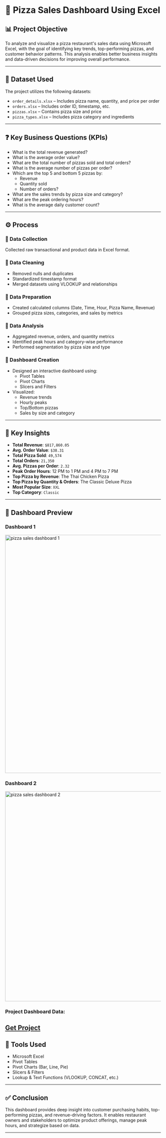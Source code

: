# 🍕 Pizza Sales Dashboard Using Excel

## 📊 Project Objective

To analyze and visualize a pizza restaurant's sales data using Microsoft Excel, with the goal of identifying key trends, top-performing pizzas, and customer behavior patterns. This analysis enables better business insights and data-driven decisions for improving overall performance.

---

## 📁 Dataset Used

The project utilizes the following datasets:

- `order_details.xlsx` – Includes pizza name, quantity, and price per order
- `orders.xlsx` – Includes order ID, timestamp, etc.
- `pizzas.xlsx` – Contains pizza size and price
- `pizza_types.xlsx` – Includes pizza category and ingredients

---

## ❓ Key Business Questions (KPIs)

- What is the total revenue generated?
- What is the average order value?
- What are the total number of pizzas sold and total orders?
- What is the average number of pizzas per order?
- Which are the top 5 and bottom 5 pizzas by:
  - Revenue
  - Quantity sold
  - Number of orders?
- What are the sales trends by pizza size and category?
- What are the peak ordering hours?
- What is the average daily customer count?

---

## ⚙️ Process

### 🔹 Data Collection
Collected raw transactional and product data in Excel format.

### 🔹 Data Cleaning
- Removed nulls and duplicates
- Standardized timestamp format
- Merged datasets using VLOOKUP and relationships

### 🔹 Data Preparation
- Created calculated columns (Date, Time, Hour, Pizza Name, Revenue)
- Grouped pizza sizes, categories, and sales by metrics

### 🔹 Data Analysis
- Aggregated revenue, orders, and quantity metrics
- Identified peak hours and category-wise performance
- Performed segmentation by pizza size and type

### 🔹 Dashboard Creation
- Designed an interactive dashboard using:
  - Pivot Tables
  - Pivot Charts
  - Slicers and Filters
- Visualized:
  - Revenue trends
  - Hourly peaks
  - Top/Bottom pizzas
  - Sales by size and category

---

## 🧠 Key Insights

- **Total Revenue**: `$817,860.05`
- **Avg. Order Value**: `$38.31`
- **Total Pizza Sold**: `49,574`
- **Total Orders**: `21,350`
- **Avg. Pizzas per Order**: `2.32`
- **Peak Order Hours**: 12 PM to 1 PM and 4 PM to 7 PM
- **Top Pizza by Revenue**: The Thai Chicken Pizza
- **Top Pizza by Quantity & Orders**: The Classic Deluxe Pizza
- **Most Popular Size**: `XXL`
- **Top Category**: `Classic`

---

## 📸 Dashboard Preview

### Dashboard 1
<img width="769" alt="pizza sales dashboard 1" src="https://github.com/user-attachments/assets/55098118-0d77-4707-a352-c66a038204e3" />


### Dashboard 2

<img width="678" alt="pizza sales dashboard 2" src="https://github.com/user-attachments/assets/9ea3acce-2520-45d3-9a27-de65b9729524" />

### Project Dashboard Data:
<a href="https://github.com/harsha21h/Pizza-Sales-Dashboard/blob/main/pizza%20sales%20dashboard.xlsx">Get Project</a>
---

## 🧰 Tools Used

- Microsoft Excel
- Pivot Tables
- Pivot Charts (Bar, Line, Pie)
- Slicers & Filters
- Lookup & Text Functions (VLOOKUP, CONCAT, etc.)

---

## ✅ Conclusion

This dashboard provides deep insight into customer purchasing habits, top-performing pizzas, and revenue-driving factors. It enables restaurant owners and stakeholders to optimize product offerings, manage peak hours, and strategize based on data.

---
